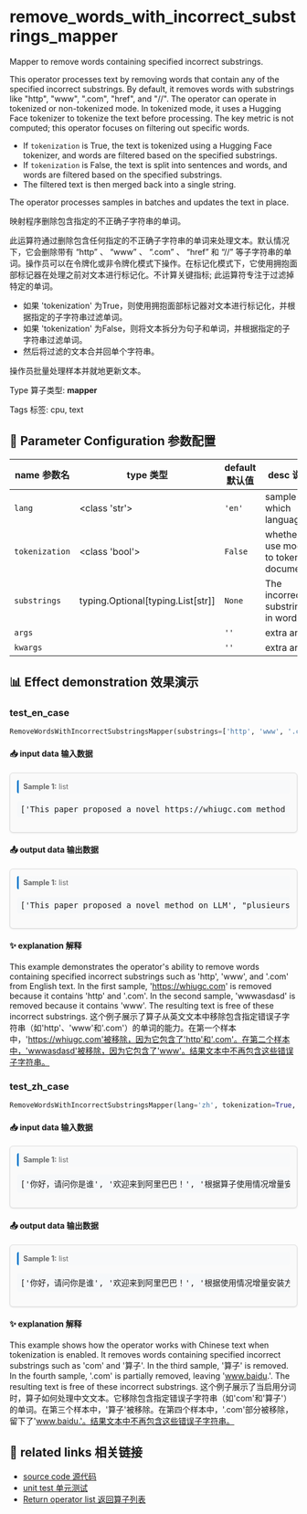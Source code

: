 # remove_words_with_incorrect_substrings_mapper

Mapper to remove words containing specified incorrect substrings.

This operator processes text by removing words that contain any of the specified incorrect substrings. By default, it removes words with substrings like "http", "www", ".com", "href", and "//". The operator can operate in tokenized or non-tokenized mode. In tokenized mode, it uses a Hugging Face tokenizer to tokenize the text before processing. The key metric is not computed; this operator focuses on filtering out specific words.

- If `tokenization` is True, the text is tokenized using a Hugging Face tokenizer, and words are filtered based on the specified substrings.
- If `tokenization` is False, the text is split into sentences and words, and words are filtered based on the specified substrings.
- The filtered text is then merged back into a single string.

The operator processes samples in batches and updates the text in place.

映射程序删除包含指定的不正确子字符串的单词。

此运算符通过删除包含任何指定的不正确子字符串的单词来处理文本。默认情况下，它会删除带有 “http” 、 “www” 、 “.com” 、 “href” 和 “//” 等子字符串的单词。操作员可以在令牌化或非令牌化模式下操作。在标记化模式下，它使用拥抱面部标记器在处理之前对文本进行标记化。不计算关键指标; 此运算符专注于过滤掉特定的单词。

- 如果 'tokenization' 为True，则使用拥抱面部标记器对文本进行标记化，并根据指定的子字符串过滤单词。
- 如果 'tokenization' 为False，则将文本拆分为句子和单词，并根据指定的子字符串过滤单词。
- 然后将过滤的文本合并回单个字符串。

操作员批量处理样本并就地更新文本。

Type 算子类型: **mapper**

Tags 标签: cpu, text

## 🔧 Parameter Configuration 参数配置
| name 参数名 | type 类型 | default 默认值 | desc 说明 |
|--------|------|--------|------|
| `lang` | <class 'str'> | `'en'` | sample in which language |
| `tokenization` | <class 'bool'> | `False` | whether to use model to tokenize documents |
| `substrings` | typing.Optional[typing.List[str]] | `None` | The incorrect substrings in words. |
| `args` |  | `''` | extra args |
| `kwargs` |  | `''` | extra args |

## 📊 Effect demonstration 效果演示
### test_en_case
```python
RemoveWordsWithIncorrectSubstringsMapper(substrings=['http', 'www', '.com', 'href', '//'])
```

#### 📥 input data 输入数据
<div class="sample-card" style="border:1px solid #ddd; padding:12px; margin:8px 0; border-radius:6px; background:#fafafa; box-shadow:0 1px 3px rgba(0,0,0,0.1);"><div class="sample-header" style="background:#f8f9fa; padding:4px 8px; margin-bottom:6px; border-radius:3px; font-size:0.9em; color:#666; border-left:3px solid #007acc;"><strong>Sample 1:</strong> list</div><pre style="padding:6px; background:#f6f8fa; border-radius:4px; overflow-x:auto; white-space:pre; word-wrap:normal;">[&#x27;This paper proposed a novel https://whiugc.com method on LLM&#x27;, &quot;plusieurs èrdash@hqbchd.ckd d&#x27;accéder à ces wwwasdasd fonc&quot;]</pre></div>

#### 📤 output data 输出数据
<div class="sample-card" style="border:1px solid #ddd; padding:12px; margin:8px 0; border-radius:6px; background:#fafafa; box-shadow:0 1px 3px rgba(0,0,0,0.1);"><div class="sample-header" style="background:#f8f9fa; padding:4px 8px; margin-bottom:6px; border-radius:3px; font-size:0.9em; color:#666; border-left:3px solid #007acc;"><strong>Sample 1:</strong> list</div><pre style="padding:6px; background:#f6f8fa; border-radius:4px; overflow-x:auto; white-space:pre; word-wrap:normal;">[&#x27;This paper proposed a novel method on LLM&#x27;, &quot;plusieurs èrdash@hqbchd.ckd d&#x27;accéder à ces fonc&quot;]</pre></div>

#### ✨ explanation 解释
This example demonstrates the operator's ability to remove words containing specified incorrect substrings such as 'http', 'www', and '.com' from English text. In the first sample, 'https://whiugc.com' is removed because it contains 'http' and '.com'. In the second sample, 'wwwasdasd' is removed because it contains 'www'. The resulting text is free of these incorrect substrings.
这个例子展示了算子从英文文本中移除包含指定错误子字符串（如'http'、'www'和'.com'）的单词的能力。在第一个样本中，'https://whiugc.com'被移除，因为它包含了'http'和'.com'。在第二个样本中，'wwwasdasd'被移除，因为它包含了'www'。结果文本中不再包含这些错误子字符串。

### test_zh_case
```python
RemoveWordsWithIncorrectSubstringsMapper(lang='zh', tokenization=True, substrings=['com', '算子'])
```

#### 📥 input data 输入数据
<div class="sample-card" style="border:1px solid #ddd; padding:12px; margin:8px 0; border-radius:6px; background:#fafafa; box-shadow:0 1px 3px rgba(0,0,0,0.1);"><div class="sample-header" style="background:#f8f9fa; padding:4px 8px; margin-bottom:6px; border-radius:3px; font-size:0.9em; color:#666; border-left:3px solid #007acc;"><strong>Sample 1:</strong> list</div><pre style="padding:6px; background:#f6f8fa; border-radius:4px; overflow-x:auto; white-space:pre; word-wrap:normal;">[&#x27;你好，请问你是谁&#x27;, &#x27;欢迎来到阿里巴巴！&#x27;, &#x27;根据算子使用情况增量安装方案确定&#x27;, &#x27;请用百度www.baidu.com进行搜索&#x27;]</pre></div>

#### 📤 output data 输出数据
<div class="sample-card" style="border:1px solid #ddd; padding:12px; margin:8px 0; border-radius:6px; background:#fafafa; box-shadow:0 1px 3px rgba(0,0,0,0.1);"><div class="sample-header" style="background:#f8f9fa; padding:4px 8px; margin-bottom:6px; border-radius:3px; font-size:0.9em; color:#666; border-left:3px solid #007acc;"><strong>Sample 1:</strong> list</div><pre style="padding:6px; background:#f6f8fa; border-radius:4px; overflow-x:auto; white-space:pre; word-wrap:normal;">[&#x27;你好，请问你是谁&#x27;, &#x27;欢迎来到阿里巴巴！&#x27;, &#x27;根据使用情况增量安装方案确定&#x27;, &#x27;请用百度www.baidu.进行搜索&#x27;]</pre></div>

#### ✨ explanation 解释
This example shows how the operator works with Chinese text when tokenization is enabled. It removes words containing specified incorrect substrings such as 'com' and '算子'. In the third sample, '算子' is removed. In the fourth sample, '.com' is partially removed, leaving 'www.baidu.'. The resulting text is free of these incorrect substrings.
这个例子展示了当启用分词时，算子如何处理中文文本。它移除包含指定错误子字符串（如'com'和'算子'）的单词。在第三个样本中，'算子'被移除。在第四个样本中，'.com'部分被移除，留下了'www.baidu.'。结果文本中不再包含这些错误子字符串。


## 🔗 related links 相关链接
- [source code 源代码](../../../data_juicer/ops/mapper/remove_words_with_incorrect_substrings_mapper.py)
- [unit test 单元测试](../../../tests/ops/mapper/test_remove_words_with_incorrect_substrings_mapper.py)
- [Return operator list 返回算子列表](../../Operators.md)
